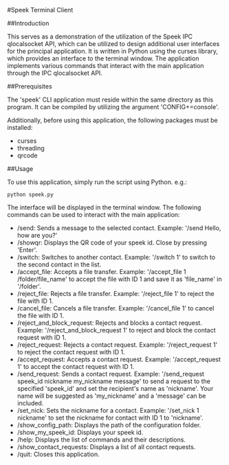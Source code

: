 #Speek Terminal Client

##Introduction

This serves as a demonstration of the utilization of the Speek IPC qlocalsocket API, which can be utilized to design additional user interfaces for the principal application. It is written in Python using the curses library, which provides an interface to the terminal window. The application implements various commands that interact with the main application through the IPC qlocalsocket API.

##Prerequisites

The 'speek' CLI application must reside within the same directory as this program. It can be compiled by utilizing the argument 'CONFIG+=console'.

Additionally, before using this application, the following packages must be installed:
- curses
- threading
- qrcode

##Usage

To use this application, simply run the script using Python. e.g.:
```
python speek.py
```

The interface will be displayed in the terminal window. The following commands can be used to interact with the main application:

- /send: Sends a message to the selected contact. Example: '/send Hello, how are you?'
- /showqr: Displays the QR code of your speek id. Close by pressing 'Enter'.
- /switch: Switches to another contact. Example: '/switch 1' to switch to the second contact in the list.
- /accept_file: Accepts a file transfer. Example: '/accept_file 1 /folder/file_name' to accept the file with ID 1 and save it as 'file_name' in '/folder'.
- /reject_file: Rejects a file transfer. Example: '/reject_file 1' to reject the file with ID 1.
- /cancel_file: Cancels a file transfer. Example: '/cancel_file 1' to cancel the file with ID 1.
- /reject_and_block_request: Rejects and blocks a contact request. Example: '/reject_and_block_request 1' to reject and block the contact request with ID 1.
- /reject_request: Rejects a contact request. Example: '/reject_request 1' to reject the contact request with ID 1.
- /accept_request: Accepts a contact request. Example: '/accept_request 1' to accept the contact request with ID 1.
- /send_request: Sends a contact request. Example: '/send_request speek_id nickname my_nickname message' to send a request to the specified 'speek_id' and set the recipient's name as 'nickname'. Your name will be suggested as 'my_nickname' and a 'message' can be included.
- /set_nick: Sets the nickname for a contact. Example: '/set_nick 1 nickname' to set the nickname for contact with ID 1 to 'nickname'.
- /show_config_path: Displays the path of the configuration folder.
- /show_my_speek_id: Displays your speek id.
- /help: Displays the list of commands and their descriptions.
- /show_contact_requests: Displays a list of all contact requests.
- /quit: Closes this application.
 
